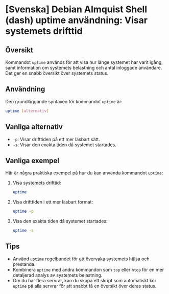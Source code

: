 # [Svenska] Debian Almquist Shell (dash) uptime användning: Visar systemets drifttid

## Översikt
Kommandot `uptime` används för att visa hur länge systemet har varit igång, samt information om systemets belastning och antal inloggade användare. Det ger en snabb översikt över systemets status.

## Användning
Den grundläggande syntaxen för kommandot `uptime` är:

```bash
uptime [alternativ]
```

## Vanliga alternativ
- `-p`: Visar drifttiden på ett mer läsbart sätt.
- `-s`: Visar den exakta tiden då systemet startades.

## Vanliga exempel
Här är några praktiska exempel på hur du kan använda kommandot `uptime`:

1. Visa systemets drifttid:
   ```bash
   uptime
   ```

2. Visa drifttiden i ett mer läsbart format:
   ```bash
   uptime -p
   ```

3. Visa den exakta tiden då systemet startades:
   ```bash
   uptime -s
   ```

## Tips
- Använd `uptime` regelbundet för att övervaka systemets hälsa och prestanda.
- Kombinera `uptime` med andra kommandon som `top` eller `htop` för en mer detaljerad analys av systemets belastning.
- Om du har flera servrar, kan du skapa ett skript som automatiskt kör `uptime` på alla servrar för att snabbt få en översikt över deras status.